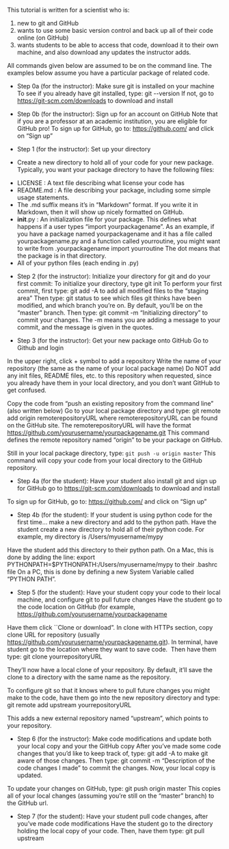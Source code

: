 This tutorial is written for a scientist who is:

1.  new to git and GitHub
2.  wants to use some basic version control and back up all of their code online (on GitHub)
3.  wants students to be able to access that code, download it to their own machine, and also download any updates the instructor adds.

All commands given below are assumed to be on the command line.
The examples below assume you have a particular package of related code.

* Step 0a (for the instructor): Make sure git is installed on your machine 
To see if you already have git installed, type:
git --version
If not, go to https://git-scm.com/downloads to download and install

* Step 0b (for the instructor): Sign up for an account on GitHub
Note that if you are a professor at an academic institution, you are eligible for GitHub pro! 
To sign up for GitHub, go to:
https://github.com/
and click on “Sign up”

* Step 1 (for the instructor): Set up your directory 
 * Create a new directory to hold all of your code for your new package.  Typically, you want your package directory to have the following files:
  - LICENSE : A text file describing what license your code has
  - README.md : A file describing your package, including some simple usage statements.
  - The .md suffix means it’s in “Markdown” format. If you write it in Markdown, then it will show up nicely formatted on GitHub.
  - __init__.py : An initialization file for your package.  This defines what happens if a user types “import yourpackagename”.  As an example, if you have a package named yourpackagename and it has a file called yourpackagename.py and a function called yourroutine, you might want to write 
      from .yourpackagename import yourroutine
  The dot means that the package is in that directory.
  - All of your python files (each ending in .py)

* Step 2 (for the instructor): Initialize your directory for git and do your first commit: 
To initialize your directory, type
    git init
To perform your first commit, first type:
    git add -A 
to add all modified files to the “staging area”
Then type:
    git status 
to see which files git thinks have been modified, and which branch you’re on.  By default, you’ll be on the “master” branch.
Then type:
    git commit -m “Initializing directory” 
to commit your changes.  The -m means you are adding a message to your commit, and the message is given in the quotes.

* Step 3 (for the instructor): Get your new package onto GitHub
Go to Github and login

In the upper right, click + symbol to add a repository
Write the name of your repository (the same as the name of your local package name)
Do NOT add any init files, README files, etc. to this repository when requested, since you already have them in your local directory, and you don’t want GitHub to get confused.

Copy the code from “push an existing repository from the command line”
(also written below)
Go to your local package directory and type:
git remote add origin remoterepositoryURL
where remoterepositoryURL can be found on the GitHub site.  The remoterepositoryURL will have the format https://github.com/yourusername/yourpackagename.git
This command defines the remote repository named “origin” to be your package on GitHub.

Still in your local package directory, type:
`git push -u origin master`
This command will copy your code from your local directory to the GitHub repository.

* Step 4a (for the student): Have your student also install git and sign up for GitHub
go to https://git-scm.com/downloads to download and install

To sign up for GitHub, go to:
https://github.com/
and click on “Sign up”

* Step 4b (for the student): If your student is using python code for the first time… make a new directory and add to the python path.
Have the student create a new directory to hold all of their python code.  For example, my directory is /Users/myusername/mypy

Have the student add this directory to their python path.  On a Mac, this is done by adding the line:
export PYTHONPATH=$PYTHONPATH:/Users/myusername/mypy
to their .bashrc file
On a PC, this is done by defining a new System Variable called “PYTHON PATH”.

* Step 5 (for the student): Have your student copy your code to their local machine, and configure git to pull future changes
Have the student go to the code location on GitHub (for example, 
https://github.com/yourusername/yourpackagename

Have them click ``Clone or download”.  In clone with HTTPs section, copy clone URL for repository (usually https://github.com/yourusername/yourpackagename.git).
In terminal, have student go to the location where they want to save code. 
Then have them type:
git clone yourrepositoryURL

They’ll now have a local clone of your repository.  By default, it’ll save the clone to a directory with the same name as the repository.

To configure git so that it knows where to pull future changes you might make to the code, have them go into the new repository directory and type:
git remote add upstream yourrepositoryURL

This adds a new external repository named “upstream”, which points to your repository.

* Step 6 (for the instructor): Make code modifications and update both your local copy and your the GitHub copy
After you’ve made some code changes that you’d like to keep track of, type:
git add -A 
to make git aware of those changes.  Then type:
git commit -m “Description of the code changes I made” 
to commit the changes.  Now, your local copy is updated.

To update your changes on GitHub, type:
git push origin master
This copies all of your local changes (assuming you’re still on the “master” branch) to the GitHub url.

* Step 7 (for the student): Have your student pull code changes, after you’ve made code modifications
Have the student go to the directory holding the local copy of your code.  Then, have them type:
git pull upstream
